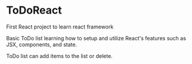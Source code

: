 # ToDoReact
First React project to learn react framework

Basic ToDo list learning how to setup and utilize React's features such as JSX, components, and state.

ToDo list can add items to the list or delete.
